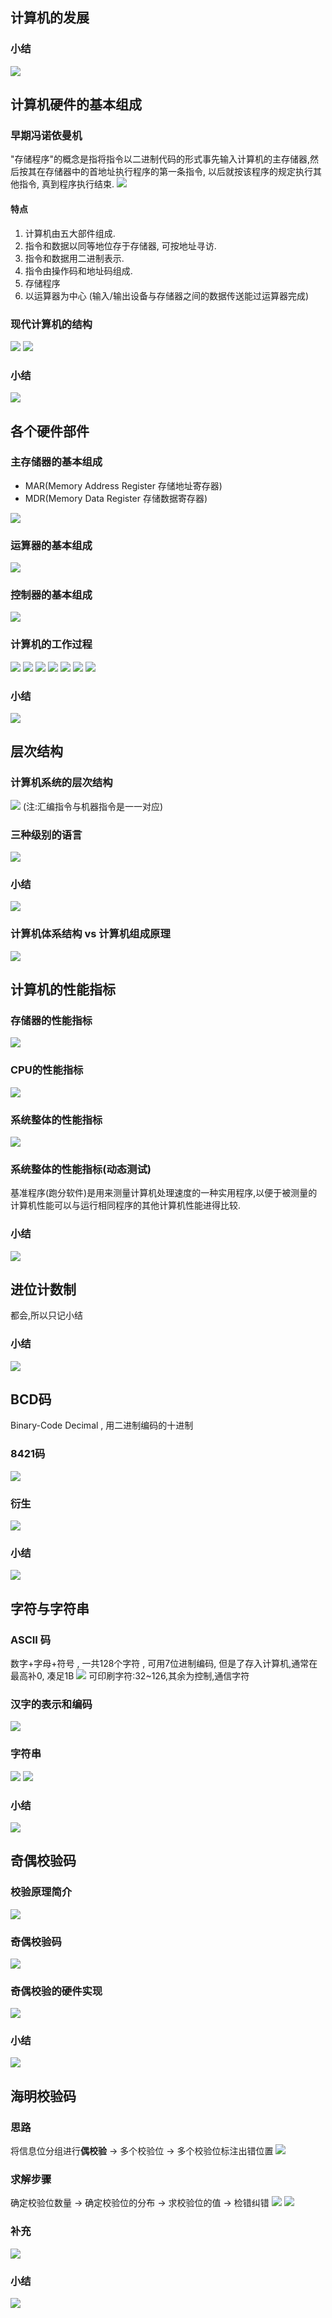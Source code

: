 ## 计算机的发展
### 小结
![](assets/Screenshot%202022-10-09%20022133.png)

## 计算机硬件的基本组成
### 早期冯诺依曼机
"存储程序"的概念是指将指令以二进制代码的形式事先输入计算机的主存储器,然后按其在存储器中的首地址执行程序的第一条指令, 以后就按该程序的规定执行其他指令, 真到程序执行结束.
![](assets/Screenshot%202022-10-09%20022135.png)
#### 特点
1. 计算机由五大部件组成.
2. 指令和数据以同等地位存于存储器, 可按地址寻访.
3. 指令和数据用二进制表示.
4. 指令由操作码和地址码组成.
5. 存储程序
6. 以运算器为中心 (输入/输出设备与存储器之间的数据传送能过运算器完成)

### 现代计算机的结构
![](assets/Screenshot%202022-10-09%20022137.png)
![](assets/Screenshot%202022-10-09%20022134.png)

### 小结
![](assets/Screenshot%202022-10-09%20022136.png)

## 各个硬件部件
### 主存储器的基本组成
+ MAR(Memory Address Register 存储地址寄存器)
+ MDR(Memory Data Register 存储数据寄存器)

![](assets/Screenshot%202022-10-12%20205328.png)

### 运算器的基本组成
![](assets/Screenshot%202022-10-12%20205827.png)

### 控制器的基本组成
![](assets/Screenshot%202022-10-12%20210139.png)

### 计算机的工作过程
![](assets/Screenshot%202022-10-12%20210543.png)
![](assets/Screenshot%202022-10-12%20211353.png)
![](assets/Screenshot%202022-10-12%20212208.png)
![](assets/Screenshot%202022-10-12%20212209.png)
![](assets/Screenshot%202022-10-12%20212952.png)
![](assets/Screenshot%202022-10-12%20213235.png)
![](assets/Screenshot%202022-10-12%20213702.png)

### 小结
![](assets/Screenshot%202022-10-12%20214004.png)

## 层次结构
### 计算机系统的层次结构
![](assets/Screenshot%202022-10-13%20200427.png)
(注:汇编指令与机器指令是一一对应)
### 三种级别的语言
![](assets/Screenshot%202022-10-13%20201405.png)

### 小结
![](assets/Screenshot%202022-10-13%20201525.png)

### 计算机体系结构 vs 计算机组成原理
![](assets/Screenshot%202022-10-13%20201901.png)

## 计算机的性能指标
### 存储器的性能指标
![](assets/Screenshot%202022-10-17%20200802.png)
### CPU的性能指标
![](assets/Screenshot%202022-10-17%20205837.png)
### 系统整体的性能指标
![](assets/Screenshot%202022-10-17%20212623.png)
### 系统整体的性能指标(动态测试)
基准程序(跑分软件)是用来测量计算机处理速度的一种实用程序,以便于被测量的计算机性能可以与运行相同程序的其他计算机性能进得比较.
### 小结
![](assets/Screenshot%202022-10-17%20213548.png)

## 进位计数制
都会,所以只记小结
### 小结
![](assets/Screenshot%202022-11-01%20213513.png)

## BCD码
Binary-Code Decimal , 用二进制编码的十进制
### 8421码
![](assets/Screenshot%202022-11-01%20222714.png)
### 衍生
![](assets/Screenshot%202022-11-01%20224951.png)
### 小结
![](assets/Screenshot%202022-11-01%20225218.png)

## 字符与字符串
### ASCII 码
数字+字母+符号 , 一共128个字符 , 可用7位进制编码, 但是了存入计算机,通常在最高补0, 凑足1B
![](assets/Screenshot%202022-11-07%20211139.png)
可印刷字符:32~126,其余为控制,通信字符
### 汉字的表示和编码
![](assets/Screenshot%202022-11-07%20213458.png)
### 字符串
![](assets/Screenshot%202022-11-07%20213814.png)
![](assets/Screenshot%202022-11-07%20214022.png)
### 小结
![](assets/Screenshot%202022-11-07%20214352.png)

## 奇偶校验码
### 校验原理简介
![](assets/Screenshot%202022-11-07%20215306.png)
### 奇偶校验码
![](assets/Screenshot%202022-11-07%20215716.png)
### 奇偶校验的硬件实现
![](assets/Screenshot%202022-11-07%20220144.png)
### 小结
![](assets/Screenshot%202022-11-07%20220432.png)

## 海明校验码
### 思路
将信息位分组进行**偶校验** -> 多个校验位 -> 多个校验位标注出错位置
![](assets/Screenshot%202022-11-08%20220325.png)
### 求解步骤
确定校验位数量 -> 确定校验位的分布 -> 求校验位的值 -> 检错纠错
![](assets/Screenshot%202022-11-08%20221209.png)
![](assets/Screenshot%202022-11-08%20221712.png)
### 补充
![](assets/Screenshot%202022-11-08%20223222.png)
### 小结
![](assets/Screenshot%202022-11-08%20223525.png)
